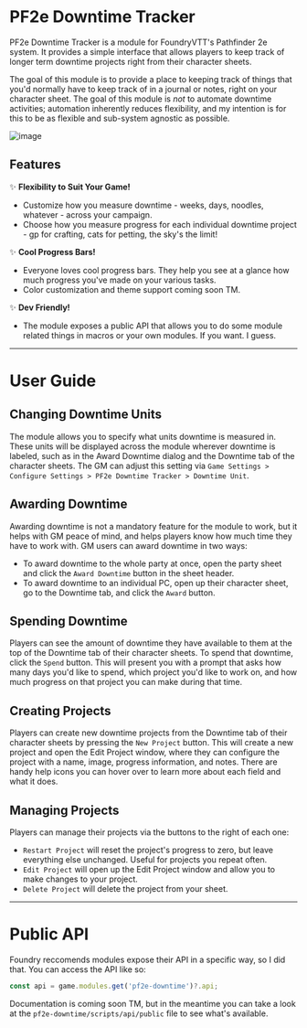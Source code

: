 # PF2e Downtime Tracker

PF2e Downtime Tracker is a module for FoundryVTT's Pathfinder 2e system. It provides a simple interface that allows players to keep track of longer term downtime projects right from their character sheets.

The goal of this module is to provide a place to keeping track of things that you'd normally have to keep track of in a journal or notes, right on your character sheet. The goal of this module is *not* to automate downtime activities; automation inherently reduces flexibility, and my intention is for this to be as flexible and sub-system agnostic as possible.

![image](https://github.com/user-attachments/assets/8d668372-9560-47f5-ba13-f4ecb175b2b2)

## Features

✨ **Flexibility to Suit Your Game!**
- Customize how you measure downtime - weeks, days, noodles, whatever  - across your campaign.
- Choose how you measure progress for each individual downtime project - gp for crafting, cats for petting, the sky's the limit!

✨ **Cool Progress Bars!**
- Everyone loves cool progress bars. They help you see at a glance how much progress you've made on your various tasks.
- Color customization and theme support coming soon TM.

✨ **Dev Friendly!**
- The module exposes a public API that allows you to do some module related things in macros or your own modules. If you want. I guess.

---

# User Guide

## Changing Downtime Units
The module allows you to specify what units downtime is measured in. These units will be displayed across the module wherever downtime is labeled, such as in the Award Downtime dialog and the Downtime tab of the character sheets. The GM can adjust this setting via `Game Settings > Configure Settings > PF2e Downtime Tracker > Downtime Unit`.

## Awarding Downtime
Awarding downtime is not a mandatory feature for the module to work, but it helps with GM peace of mind, and helps players know how much time they have to work with. GM users can award downtime in two ways:
- To award downtime to the whole party at once, open the party sheet and click the `Award Downtime` button in the sheet header.
- To award downtime to an individual PC, open up their character sheet, go to the Downtime tab, and click the `Award` button.

## Spending Downtime
Players can see the amount of downtime they have available to them at the top of the Downtime tab of their character sheets. To spend that downtime, click the `Spend` button. This will present you with a prompt that asks how many days you'd like to spend, which project you'd like to work on, and how much progress on that project you can make during that time.

## Creating Projects
Players can create new downtime projects from the Downtime tab of their character sheets by pressing the `New Project` button. This will create a new project and open the Edit Project window, where they can configure the project with a name, image, progress information, and notes. There are handy help icons you can hover over to learn more about each field and what it does.

## Managing Projects
Players can manage their projects via the buttons to the right of each one:
- `Restart Project` will reset the project's progress to zero, but leave everything else unchanged. Useful for projects you repeat often.
- `Edit Project` will open up the Edit Project window and allow you to make changes to your project.
- `Delete Project` will delete the project from your sheet.

---

# Public API
Foundry reccomends modules expose their API in a specific way, so I did that. You can access the API like so:
```js
const api = game.modules.get('pf2e-downtime')?.api;
```
Documentation is coming soon TM, but in the meantime you can take a look at the `pf2e-downtime/scripts/api/public` file to see what's available.